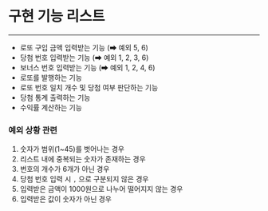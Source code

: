 # 구현 기능 리스트
***
- 로또 구입 금액 입력받는 기능 (➡ 예외 5, 6)
- 당첨 번호 입력받는 기능 (➡ 예외 1, 2, 3, 6)
- 보너스 번호 입력받는 기능 (➡ 예외 1, 2, 4, 6)
- 로또를 발행하는 기능
- 로또 번호 일치 개수 및 당첨 여부 판단하는 기능
- 당첨 통계 출력하는 기능
- 수익률 계산하는 기능

### 예외 상황 관련

1. 숫자가 범위(1~45)를 벗어나는 경우
2. 리스트 내에 중복되는 숫자가 존재하는 경우
3. 번호의 개수가 6개가 아닌 경우
4. 당첨 번호 입력 시 `,` 으로 구분되지 않은 경우
5. 입력받은 금액이 1000원으로 나누어 떨어지지 않는 경우
6. 입력받은 값이 숫자가 아닌 경우